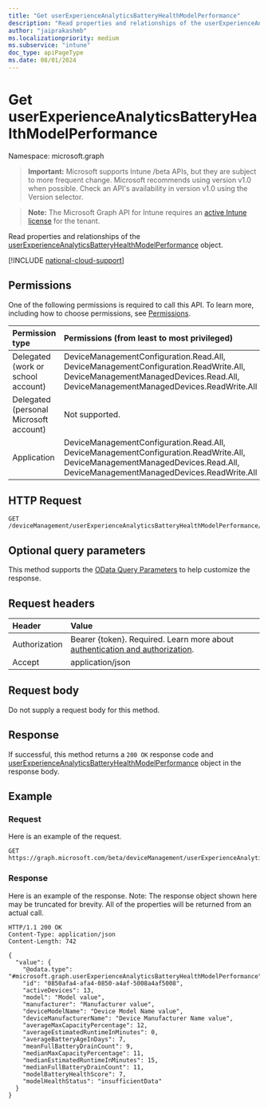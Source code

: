 ```yaml
---
title: "Get userExperienceAnalyticsBatteryHealthModelPerformance"
description: "Read properties and relationships of the userExperienceAnalyticsBatteryHealthModelPerformance object."
author: "jaiprakashmb"
ms.localizationpriority: medium
ms.subservice: "intune"
doc_type: apiPageType
ms.date: 08/01/2024
---
```


# Get userExperienceAnalyticsBatteryHealthModelPerformance

Namespace: microsoft.graph

> **Important:** Microsoft supports Intune /beta APIs, but they are subject to more frequent change. Microsoft recommends using version v1.0 when possible. Check an API's availability in version v1.0 using the Version selector.

> **Note:** The Microsoft Graph API for Intune requires an [active Intune license](https://go.microsoft.com/fwlink/?linkid=839381) for the tenant.

Read properties and relationships of the [userExperienceAnalyticsBatteryHealthModelPerformance](../resources/intune-devices-userexperienceanalyticsbatteryhealthmodelperformance.md) object.

[!INCLUDE [national-cloud-support](../../includes/all-clouds.md)]

## Permissions
One of the following permissions is required to call this API. To learn more, including how to choose permissions, see [Permissions](/graph/permissions-reference).

|Permission type|Permissions (from least to most privileged)|
|:---|:---|
|Delegated (work or school account)|DeviceManagementConfiguration.Read.All, DeviceManagementConfiguration.ReadWrite.All, DeviceManagementManagedDevices.Read.All, DeviceManagementManagedDevices.ReadWrite.All|
|Delegated (personal Microsoft account)|Not supported.|
|Application|DeviceManagementConfiguration.Read.All, DeviceManagementConfiguration.ReadWrite.All, DeviceManagementManagedDevices.Read.All, DeviceManagementManagedDevices.ReadWrite.All|

## HTTP Request
<!-- {
  "blockType": "ignored"
}
-->
``` http
GET /deviceManagement/userExperienceAnalyticsBatteryHealthModelPerformance/{userExperienceAnalyticsBatteryHealthModelPerformanceId}
```

## Optional query parameters
This method supports the [OData Query Parameters](/graph/query-parameters) to help customize the response.

## Request headers
|Header|Value|
|:---|:---|
|Authorization|Bearer {token}. Required. Learn more about [authentication and authorization](/graph/auth/auth-concepts).|
|Accept|application/json|

## Request body
Do not supply a request body for this method.

## Response
If successful, this method returns a `200 OK` response code and [userExperienceAnalyticsBatteryHealthModelPerformance](../resources/intune-devices-userexperienceanalyticsbatteryhealthmodelperformance.md) object in the response body.

## Example

### Request
Here is an example of the request.
``` http
GET https://graph.microsoft.com/beta/deviceManagement/userExperienceAnalyticsBatteryHealthModelPerformance/{userExperienceAnalyticsBatteryHealthModelPerformanceId}
```

### Response
Here is an example of the response. Note: The response object shown here may be truncated for brevity. All of the properties will be returned from an actual call.
``` http
HTTP/1.1 200 OK
Content-Type: application/json
Content-Length: 742

{
  "value": {
    "@odata.type": "#microsoft.graph.userExperienceAnalyticsBatteryHealthModelPerformance",
    "id": "0850afa4-afa4-0850-a4af-5008a4af5008",
    "activeDevices": 13,
    "model": "Model value",
    "manufacturer": "Manufacturer value",
    "deviceModelName": "Device Model Name value",
    "deviceManufacturerName": "Device Manufacturer Name value",
    "averageMaxCapacityPercentage": 12,
    "averageEstimatedRuntimeInMinutes": 0,
    "averageBatteryAgeInDays": 7,
    "meanFullBatteryDrainCount": 9,
    "medianMaxCapacityPercentage": 11,
    "medianEstimatedRuntimeInMinutes": 15,
    "medianFullBatteryDrainCount": 11,
    "modelBatteryHealthScore": 7,
    "modelHealthStatus": "insufficientData"
  }
}
```